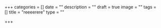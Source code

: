+++
categories = []
date = ""
description = ""
draft = true
image = ""
tags = []
title = "reeeerere"
type = ""

+++
